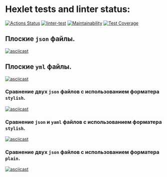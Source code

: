 # Hexlet tests and linter status:
[![Actions Status](https://github.com/shaolanx/frontend-project-lvl2/workflows/hexlet-check/badge.svg)](https://github.com/shaolanx/frontend-project-lvl2/actions)
[![linter-test](https://github.com/shaolanx/frontend-project-lvl2/actions/workflows/linter-test.yml/badge.svg)](https://github.com/shaolanx/frontend-project-lvl2/actions/workflows/linter-test.yml)
[![Maintainability](https://api.codeclimate.com/v1/badges/bea82eb6b0c4a3d1ee1d/maintainability)](https://codeclimate.com/github/shaolanx/frontend-project-lvl2/maintainability)
[![Test Coverage](https://api.codeclimate.com/v1/badges/bea82eb6b0c4a3d1ee1d/test_coverage)](https://codeclimate.com/github/shaolanx/frontend-project-lvl2/test_coverage)


## Плоские ` json ` файлы.
[![asciicast](https://asciinema.org/a/493759.svg)](https://asciinema.org/a/493759)
## Плоские ` yml ` файлы.
[![asciicast](https://asciinema.org/a/496533.svg)](https://asciinema.org/a/496533)
### Cравнение двух ` json ` файлов с иcпользованием форматера ` stylish `.
[![asciicast](https://asciinema.org/a/499255.svg)](https://asciinema.org/a/499255)
### Cравнение ` json ` и ` yaml ` файлов с иcпользованием форматера ` stylish `.
[![asciicast](https://asciinema.org/a/499255.svg)](https://asciinema.org/a/499255)
### Cравнение двух ` json ` файлов с иcпользованием форматера ` plain `.
[![asciicast](https://asciinema.org/a/499258.svg)](https://asciinema.org/a/499258)